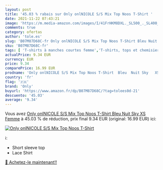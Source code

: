 ```yaml
---
layout: post
title: '45.03 % rabais sur Only onlNICOLE S/S Mix Top Noos T-Shirt '
date: 2021-11-22 07:43:21
image: 'https://m.media-amazon.com/images/I/41FrHKM8DXL._SL500_._SL400_.jpg'
comments: true
category: ofertas
author: 'tole.es'
slug: 'B07M87D68C-fr Only onlNICOLE S/S Mix Top Noos T-Shirt Bleu Nuit Sky XS...'
sku: 'B07M87D68C-fr'
tags: [ 'T-shirts à manches courtes femme','T-shirts, tops et chemisiers femme','Vêtements','Vêtements femme','only', ]
actualPrice: 9.34 EUR
currency: EUR
price: 9.34
comparePrice: 16.99 EUR
prodname: 'Only onlNICOLE S/S Mix Top Noos T-Shirt  Bleu  Nuit Sky   XS Femme'
country: 'fr'
flag: '🇫🇷'
brand: 'Only'
buyurl: 'https://www.amazon.fr/dp/B07M87D68C/?tag=tolees0d-21'
descuento: '45.03'
average: '9.34'
---
```


Vous avez [Only onlNICOLE S/S Mix Top Noos T-Shirt  Bleu  Nuit Sky   XS Femme](https://www.amazon.fr/dp/B07M87D68C/?tag=tolees0d-21)  à  45.03 % de réduction, prix final  9.34 EUR (original: 16.99 EUR) ici:

[![Only onlNICOLE S/S Mix Top Noos T-Shirt ](https://m.media-amazon.com/images/I/41FrHKM8DXL._SL500_._SL400_.jpg)](https://www.amazon.fr/dp/B07M87D68C/?tag=tolees0d-21)

ℹ️:

- Short sleeve top
- Lace Shirt

[🛒 Achetez-le maintenant!!](https://www.amazon.fr/dp/B07M87D68C/?tag=tolees0d-21)
